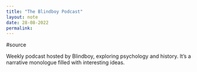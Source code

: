 ```yaml
---
title: "The Blindboy Podcast"
layout: note
date: 28-08-2022
permalink:
---
```


#source

Weekly podcast hosted by Blindboy, exploring psychology and history. It’s a narrative monologue filled with interesting ideas.